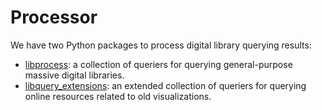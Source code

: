 # Processor

We have two Python packages to process digital library querying results:

- [libprocess](https://github.com/oldvis/libprocess): a collection of queriers for querying general-purpose massive digital libraries.
- [libquery_extensions](https://github.com/oldvis/libquery_extensions): an extended collection of queriers for querying online resources related to old visualizations.
